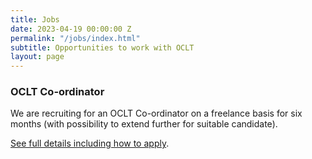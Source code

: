 ```yaml
---
title: Jobs
date: 2023-04-19 00:00:00 Z
permalink: "/jobs/index.html"
subtitle: Opportunities to work with OCLT
layout: page
---
```


### OCLT Co-ordinator

We are recruiting for an OCLT Co-ordinator on a freelance basis for six months (with possibility to extend further for suitable candidate).

[See full details including how to apply](https://www.oclt.org.uk/2023/07/04/we-are-looking-for-a-new-coordinator.html).